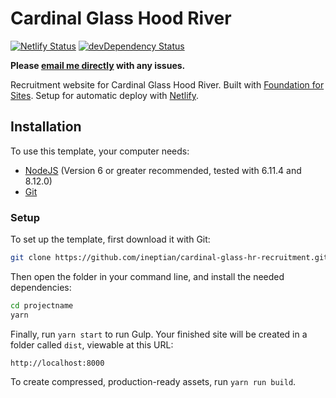# Cardinal Glass Hood River

[![Netlify Status](https://api.netlify.com/api/v1/badges/7a2f25f0-750c-49cd-a742-2bb536b93fe9/deploy-status)](https://app.netlify.com/sites/cardinalhr/deploys) [![devDependency Status](https://david-dm.org/zurb/foundation-zurb-template/dev-status.svg)](https://david-dm.org/zurb/foundation-zurb-template#info=devDependencies)


**Please [email me directly](mailto:ian@iandaly.com) with any issues.**

Recruitment website for Cardinal Glass Hood River. Built with [Foundation for Sites](http://foundation.zurb.com/sites). Setup for automatic deploy with [Netlify](https://www.netlify.com/).

## Installation

To use this template, your computer needs:

- [NodeJS](https://nodejs.org/en/) (Version 6 or greater recommended, tested with 6.11.4 and 8.12.0)
- [Git](https://git-scm.com/)

### Setup

To set up the template, first download it with Git:

```bash
git clone https://github.com/ineptian/cardinal-glass-hr-recruitment.git projectname
```

Then open the folder in your command line, and install the needed dependencies:

```bash
cd projectname
yarn
```

Finally, run `yarn start` to run Gulp. Your finished site will be created in a folder called `dist`, viewable at this URL:

```
http://localhost:8000
```

To create compressed, production-ready assets, run `yarn run build`.
